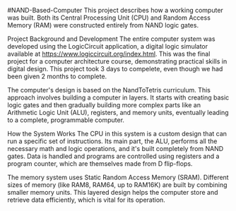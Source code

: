 #NAND-Based-Computer
This project describes how a working computer was built. 
Both its Central Processing Unit (CPU) and Random Access Memory (RAM) were constructed entirely from NAND logic gates. 

Project Background and Development
The entire computer system was developed using the LogicCircuit application, a digital logic simulator available at https://www.logiccircuit.org/index.html. 
This was the final project for a computer architecture course, demonstrating practical skills in digital design.
This project took 3 days to compelete, even though we had been given 2 months to complete.

The computer's design is based on the NandToTetris curriculum. 
This approach involves building a computer in layers. 
It starts with creating basic logic gates and then gradually building more complex parts like an Arithmetic Logic Unit (ALU), registers, and memory units, eventually leading to a complete, programmable computer.

How the System Works
The CPU in this system is a custom design that can run a specific set of instructions. Its main part, the ALU, performs all the necessary math and logic operations, and it's built completely from NAND gates. Data is handled and programs are controlled using registers and a program counter, which are themselves made from D flip-flops.

The memory system uses Static Random Access Memory (SRAM). Different sizes of memory (like RAM8, RAM64, up to RAM16K) are built by combining smaller memory units.
This layered design helps the computer store and retrieve data efficiently, which is vital for its operation. 
